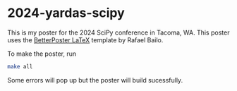 # 2024-yardas-scipy

This is my poster for the 2024 SciPy conference in Tacoma, WA. This poster uses
the [BetterPoster LaTeX](https://www.overleaf.com/latex/templates/better-poster-latex-template/gmkgjvxqbyyt) template by Rafael Bailo. 

To make the poster, run

```bash
make all
```
Some errors will pop up but the poster will build sucessfully.
